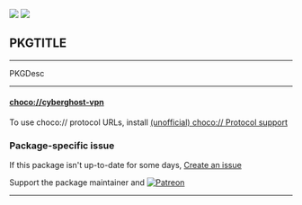 [![](https://img.shields.io/chocolatey/v/cyberghost-vpn?color=green&label=cyberghost-vpn)](https://chocolatey.org/packages/cyberghost-vpn) [![](https://img.shields.io/chocolatey/dt/cyberghost-vpn)](https://chocolatey.org/packages/cyberghost-vpn)

## PKGTITLE

---

PKGDesc

---

#### [choco://cyberghost-vpn](choco://cyberghost-vpn)
To use choco:// protocol URLs, install [(unofficial) choco:// Protocol support ](https://chocolatey.org/packages/choco-protocol-support)

### Package-specific issue
If this package isn't up-to-date for some days, [Create an issue](https://github.com/tunisiano187/Chocolatey-packages/issues/new/choose)

Support the package maintainer and [![Patreon](https://cdn.jsdelivr.net/gh/tunisiano187/Chocolatey-packages@d15c4e19c709e7148588d4523ffc6dd3cd3c7e5e/icons/patreon.png)](https://www.patreon.com/tunisiano)

---
